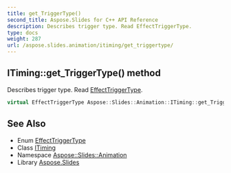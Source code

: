 ```yaml
---
title: get_TriggerType()
second_title: Aspose.Slides for C++ API Reference
description: Describes trigger type. Read EffectTriggerType.
type: docs
weight: 287
url: /aspose.slides.animation/itiming/get_triggertype/
---
```

## ITiming::get_TriggerType() method


Describes trigger type. Read [EffectTriggerType](../../effecttriggertype/).

```cpp
virtual EffectTriggerType Aspose::Slides::Animation::ITiming::get_TriggerType()=0
```

## See Also

* Enum [EffectTriggerType](../../effecttriggertype/)
* Class [ITiming](../)
* Namespace [Aspose::Slides::Animation](../../)
* Library [Aspose.Slides](../../../)